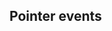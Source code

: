 ## Pointer events

<!-- <values.pointerEvents> -->
<!-- </values.pointerEvents> -->

<!-- <variants.pointerEvents> -->
<!-- </variants.pointerEvents> -->